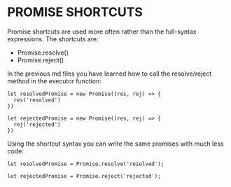 # PROMISE SHORTCUTS

Promise shortcuts are used more often rather than the full-syntax expressions. The shortcuts are:

- Promise.resolve()
- Promise.reject()

In the previous md files you have learned how to call the resolve/reject method in the executor function:

```JS
let resolvedPromise = new Promise((res, rej) => {
  res('resolved')
})

let rejectedPromise = new Promise((res, rej) => {
  rej('rejected')
})
```

Using the shortcut syntax you can write the same promises with much less code:

```JS
let resolvedPromise = Promise.resolve('resolved');

let rejectedPromise = Promise.reject('rejected');
```
